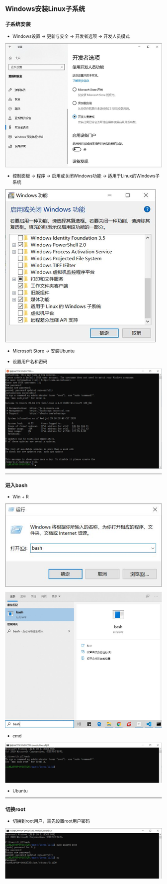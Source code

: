 ## **Windows安装Linux子系统**

### 子系统安装

- Windows设置 -> 更新与安全 -> 开发者选项 -> 开发人员模式

![](assets/Windows安装Linux子系统/2191564-20201024112056329-813035915.jpg)

- 控制面板 -> 程序 -> 启用或关闭Windows功能 -> 适用于Linux的Windows子系统

![](assets/Windows安装Linux子系统/2191564-20201024112157743-779473056.jpg)

- Microsoft Store -> 安装Ubuntu

- 设置用户名和密码

![](assets/Windows安装Linux子系统/2191564-20201024112210003-1667143353.jpg)

***

### 进入bash

- Win + R

![](assets/Windows安装Linux子系统/2191564-20201024112224025-1026929230.jpg)

![](assets/Windows安装Linux子系统/2191564-20201024112246907-312225560.jpg)

- cmd

![](assets/Windows安装Linux子系统/2191564-20201024112300636-114993793.jpg)

- Ubuntu

***

### 切换root

- 切换到root用户，需先设置root用户密码

![](assets/Windows安装Linux子系统/2191564-20201024112310455-153929905.jpg)